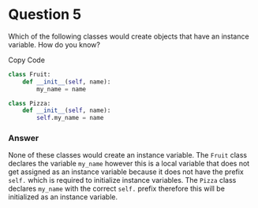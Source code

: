 # Question 5

Which of the following classes would create objects that have an instance variable. How do you know?

Copy Code

```python
class Fruit:
    def __init__(self, name):
        my_name = name

class Pizza:
    def __init__(self, name):
        self.my_name = name
```

### Answer

None of these classes would create an instance variable. The `Fruit` class declares the variable `my_name` however this is a local variable that does not get assigned as an instance variable because it does not have the prefix `self.` which is required to initialize instance variables. The `Pizza` class declares `my_name` with the correct `self.` prefix therefore this will be initialized as an instance variable.